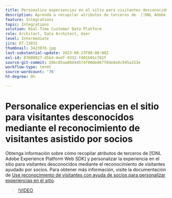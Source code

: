 ```yaml
---
title: Personalice experiencias en el sitio para visitantes desconocidos mediante el reconocimiento de visitantes asistido por socios
description: Aprenda a recopilar atributos de terceros de  [!DNL Adobe Experience Platform Web SDK]  y personalizar su experiencia en el sitio para visitantes desconocidos mediante el reconocimiento de visitantes ayudado por socios.
feature: Integrations
topic: Integrations
solution: Real-Time Customer Data Platform
role: Architect, Data Architect, User
level: Intermediate
jira: KT-13831
thumbnail: 3423076.jpg
last-substantial-update: 2023-08-23T00:00:00Z
exl-id: 87600927-d5bd-4edf-9332-f401b01c782f
source-git-commit: 286c85aa88d44574f00ded67f0de8e0c945a153e
workflow-type: tm+mt
source-wordcount: '76'
ht-degree: 0%

---
```


# Personalice experiencias en el sitio para visitantes desconocidos mediante el reconocimiento de visitantes asistido por socios

Obtenga información sobre cómo recopilar atributos de terceros de [!DNL Adobe Experience Platform Web SDK] y personalizar la experiencia en el sitio para visitantes desconocidos mediante el reconocimiento de visitantes ayudado por socios. Para obtener más información, visite la documentación de [Use reconocimiento de visitantes con ayuda de socios para personalizar experiencias en el sitio](https://experienceleague.adobe.com/docs/experience-platform/rtcdp/use-cases/partner-data/onsite-personalization.html).

>[!VIDEO](https://video.tv.adobe.com/v/3423076/?learn=on&enablevpops)
